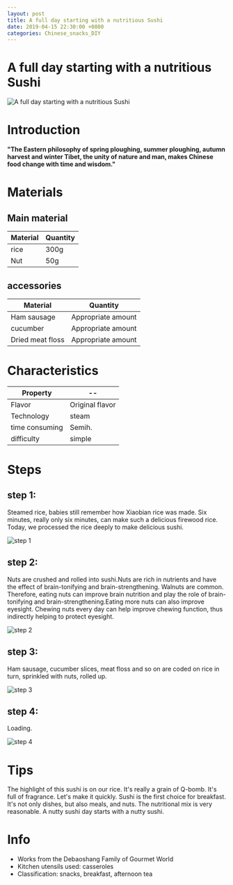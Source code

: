 ```yaml
---
layout: post
title: A full day starting with a nutritious Sushi
date: 2019-04-15 22:30:00 +0800
categories: Chinese_snacks_DIY
---
```


# A full day starting with a nutritious Sushi

![A full day starting with a nutritious Sushi]({{site.baseurl}}/img/413288/413288.jpg)

# Introduction

**"The Eastern philosophy of spring ploughing, summer ploughing, autumn harvest and winter Tibet, the unity of nature and man, makes Chinese food change with time and wisdom."**

# Materials


## Main material

Material|Quantity
--|--
rice|300g
Nut|50g

## accessories

Material|Quantity
--|--
Ham sausage|Appropriate amount
cucumber|Appropriate amount
Dried meat floss|Appropriate amount

# Characteristics

Property|--
--|--
Flavor|Original flavor
Technology|steam
time consuming|Semih.
difficulty|simple

# Steps

## step 1:

Steamed rice, babies still remember how Xiaobian rice was made. Six minutes, really only six minutes, can make such a delicious firewood rice. Today, we processed the rice deeply to make delicious sushi.

![step 1]({{site.baseurl}}/img/413288/1.jpg)

## step 2:

Nuts are crushed and rolled into sushi.Nuts are rich in nutrients and have the effect of brain-tonifying and brain-strengthening. Walnuts are common. Therefore, eating nuts can improve brain nutrition and play the role of brain-tonifying and brain-strengthening.Eating more nuts can also improve eyesight. Chewing nuts every day can help improve chewing function, thus indirectly helping to protect eyesight.

![step 2]({{site.baseurl}}/img/413288/2.jpg)

## step 3:

Ham sausage, cucumber slices, meat floss and so on are coded on rice in turn, sprinkled with nuts, rolled up.

![step 3]({{site.baseurl}}/img/413288/3.jpg)

## step 4:

Loading.

![step 4]({{site.baseurl}}/img/413288/4.jpg)

# Tips

The highlight of this sushi is on our rice. It's really a grain of Q-bomb. It's full of fragrance. Let's make it quickly. Sushi is the first choice for breakfast. It's not only dishes, but also meals, and nuts. The nutritional mix is very reasonable. A nutty sushi day starts with a nutty sushi.

# Info

- Works from the Debaoshang Family of Gourmet World
- Kitchen utensils used: casseroles
- Classification: snacks, breakfast, afternoon tea